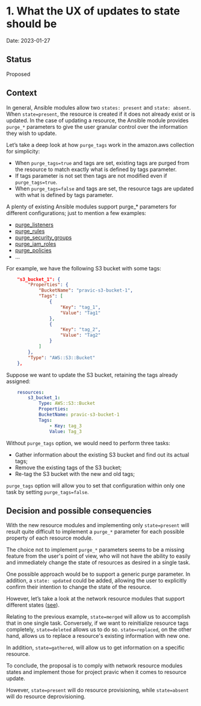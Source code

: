 # 1. What the UX of updates to state should be

Date: 2023-01-27

## Status

Proposed

## Context

In general, Ansible modules allow two `states: present` and `state: absent`. When `state=present`, the resource is created if it does not already exist or is updated. In the case of updating a resource, the Ansible module provides `purge_*` parameters to give the user granular control over the information they wish to update.

Let’s take a deep look at how `purge_tags` work in the amazon.aws collection for simplicity:
* When `purge_tags=true` and tags are set, existing tags are purged from the resource to match exactly what is defined by tags parameter.
* If tags parameter is not set then tags are not modified even if `purge_tags=true`.
* When `purge_tags=false` and tags are set, the resource tags are updated with what is defined by tags parameter.

A plenty of existing Ansible modules support purge_* parameters for different configurations; just to mention a few examples:
* [purge_listeners](https://github.com/ansible-collections/amazon.aws/blob/main/plugins/modules/elb_application_lb.py)
* [purge_rules](https://github.com/ansible-collections/amazon.aws/blob/main/plugins/modules/elb_application_lb.py)
* [purge_security_groups](https://github.com/ansible-collections/amazon.aws/blob/main/plugins/modules/rds_instance.py)
* [purge_iam_roles](https://github.com/ansible-collections/amazon.aws/blob/main/plugins/modules/rds_instance.py)
* [purge_policies](https://github.com/ansible-collections/amazon.aws/blob/main/plugins/modules/iam_user.py)
* …

For example, we have the following S3 bucket with some tags:

```json
    "s3_bucket_1": {
        "Properties": {
            "BucketName": "pravic-s3-bucket-1",
            "Tags": [
                {
                    "Key": "tag_1",
                    "Value": "Tag1"
                },
                {
                    "Key": "tag_2",
                    "Value": "Tag2"
                }
            ]
        },
        "Type": "AWS::S3::Bucket"
    },
```

Suppose we want to update the S3 bucket, retaining the tags already assigned:

```yaml
    resources:
        s3_bucket_1:
            Type: AWS::S3::Bucket
            Properties:
            BucketName: pravic-s3-bucket-1
            Tags:
                - Key: tag_3
                Value: Tag_3
```

Without `purge_tags` option, we would need to perform three tasks:
* Gather information about the existing S3 bucket and find out its actual tags;
* Remove the existing tags of the S3 bucket;
* Re-tag the S3 bucket with the new and old tags;

`purge_tags` option will allow you to set that configuration within only one task by setting `purge_tags=false`.

## Decision and possible consequencies

With the new resource modules and implementing only `state=present` will result quite difficult to implement a `purge_*` parameter for each possible property of each resource module.

The choice not to implement `purge_*` parameters seems to be a missing feature from the user's point of view, who will not have the ability to easily and immediately change the state of resources as desired in a single task.

One possible approach would be to support a generic purge parameter. In addition, a `state: updated` could be added, allowing the user to explicitly confirm their intention to change the state of the resource.

However, let’s take a look at the network resource modules that support different states ([see](https://docs.ansible.com/ansible/latest/network/user_guide/network_resource_modules.html)).

Relating to the previous example, `state=merged` will allow us to accomplish that in one single task. Conversely, if we want to reinitialize resource tags completely, `state=deleted` allows us to do so. `state=replaced`, on the other hand, allows us to replace a resource's existing information with new one.

In addition, `state=gathered`, will allow us to get information on a specific resource.

To conclude, the proposal is to comply with network resource modules states and implement those for project pravic when it comes to resource update.

However, `state=present` will do resource provisioning, while `state=absent` will do resource deprovisioning.

